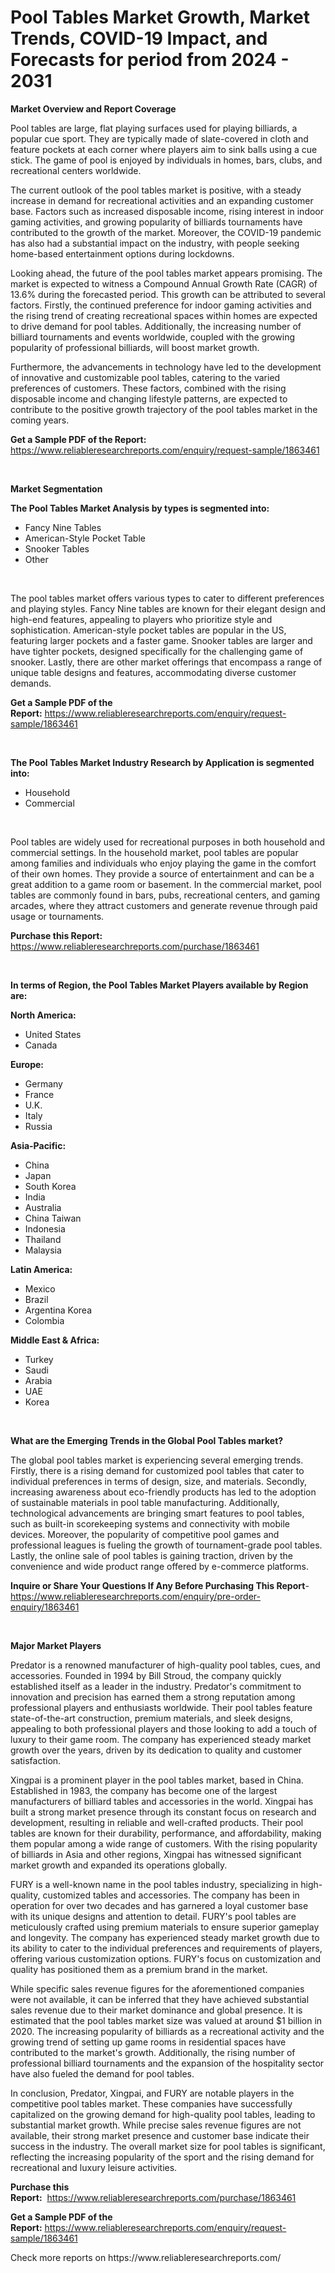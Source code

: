 <p><h1>Pool Tables Market Growth, Market Trends, COVID-19 Impact, and Forecasts for period from 2024 - 2031</h1></p><p><strong>Market Overview and Report Coverage</strong></p>
<p><p>Pool tables are large, flat playing surfaces used for playing billiards, a popular cue sport. They are typically made of slate-covered in cloth and feature pockets at each corner where players aim to sink balls using a cue stick. The game of pool is enjoyed by individuals in homes, bars, clubs, and recreational centers worldwide.</p><p>The current outlook of the pool tables market is positive, with a steady increase in demand for recreational activities and an expanding customer base. Factors such as increased disposable income, rising interest in indoor gaming activities, and growing popularity of billiards tournaments have contributed to the growth of the market. Moreover, the COVID-19 pandemic has also had a substantial impact on the industry, with people seeking home-based entertainment options during lockdowns.</p><p>Looking ahead, the future of the pool tables market appears promising. The market is expected to witness a Compound Annual Growth Rate (CAGR) of 13.6% during the forecasted period. This growth can be attributed to several factors. Firstly, the continued preference for indoor gaming activities and the rising trend of creating recreational spaces within homes are expected to drive demand for pool tables. Additionally, the increasing number of billiard tournaments and events worldwide, coupled with the growing popularity of professional billiards, will boost market growth.</p><p>Furthermore, the advancements in technology have led to the development of innovative and customizable pool tables, catering to the varied preferences of customers. These factors, combined with the rising disposable income and changing lifestyle patterns, are expected to contribute to the positive growth trajectory of the pool tables market in the coming years.</p></p>
<p><strong>Get a Sample PDF of the Report:</strong> <a href="https://www.reliableresearchreports.com/enquiry/request-sample/1863461">https://www.reliableresearchreports.com/enquiry/request-sample/1863461</a></p>
<p>&nbsp;</p>
<p><strong>Market Segmentation</strong></p>
<p><strong>The Pool Tables Market Analysis by types is segmented into:</strong></p>
<p><ul><li>Fancy Nine Tables</li><li>American-Style Pocket Table</li><li>Snooker Tables</li><li>Other</li></ul></p>
<p>&nbsp;</p>
<p><p>The pool tables market offers various types to cater to different preferences and playing styles. Fancy Nine tables are known for their elegant design and high-end features, appealing to players who prioritize style and sophistication. American-style pocket tables are popular in the US, featuring larger pockets and a faster game. Snooker tables are larger and have tighter pockets, designed specifically for the challenging game of snooker. Lastly, there are other market offerings that encompass a range of unique table designs and features, accommodating diverse customer demands.</p></p>
<p><strong>Get a Sample PDF of the Report:</strong>&nbsp;<a href="https://www.reliableresearchreports.com/enquiry/request-sample/1863461">https://www.reliableresearchreports.com/enquiry/request-sample/1863461</a></p>
<p>&nbsp;</p>
<p><strong>The Pool Tables Market Industry Research by Application is segmented into:</strong></p>
<p><ul><li>Household</li><li>Commercial</li></ul></p>
<p>&nbsp;</p>
<p><p>Pool tables are widely used for recreational purposes in both household and commercial settings. In the household market, pool tables are popular among families and individuals who enjoy playing the game in the comfort of their own homes. They provide a source of entertainment and can be a great addition to a game room or basement. In the commercial market, pool tables are commonly found in bars, pubs, recreational centers, and gaming arcades, where they attract customers and generate revenue through paid usage or tournaments.</p></p>
<p><strong>Purchase this Report:</strong>&nbsp; <a href="https://www.reliableresearchreports.com/purchase/1863461">https://www.reliableresearchreports.com/purchase/1863461</a></p>
<p>&nbsp;</p>
<p><strong>In terms of Region, the Pool Tables Market Players available by Region are:</strong></p>
<p>
    <p> <strong> North America: </strong>
        <ul>
            <li>United States</li>
            <li>Canada</li>
        </ul>
        </p> 
    <p> <strong> Europe: </strong>
        <ul>
            <li>Germany</li>
            <li>France</li>
            <li>U.K.</li>
            <li>Italy</li>
            <li>Russia</li>
        </ul>
        </p> 
    <p> <strong> Asia-Pacific: </strong>
        <ul>
            <li>China</li>
            <li>Japan</li>
            <li>South Korea</li>
            <li>India</li>
            <li>Australia</li>
            <li>China Taiwan</li>
            <li>Indonesia</li>
            <li>Thailand</li>
            <li>Malaysia</li>
        </ul>
        </p> 
    <p> <strong> Latin America: </strong>
        <ul>
            <li>Mexico</li>
            <li>Brazil</li>
            <li>Argentina Korea</li>
            <li>Colombia</li>
        </ul>
        </p> 
    <p> <strong> Middle East & Africa: </strong>
        <ul>
            <li>Turkey</li>
            <li>Saudi</li>
            <li>Arabia</li>
            <li>UAE</li>
            <li>Korea</li>
        </ul>
    </p>
    </p>
<p>&nbsp;</p>
<p><strong>What are the Emerging Trends in the Global Pool Tables market?</strong></p>
<p><p>The global pool tables market is experiencing several emerging trends. Firstly, there is a rising demand for customized pool tables that cater to individual preferences in terms of design, size, and materials. Secondly, increasing awareness about eco-friendly products has led to the adoption of sustainable materials in pool table manufacturing. Additionally, technological advancements are bringing smart features to pool tables, such as built-in scorekeeping systems and connectivity with mobile devices. Moreover, the popularity of competitive pool games and professional leagues is fueling the growth of tournament-grade pool tables. Lastly, the online sale of pool tables is gaining traction, driven by the convenience and wide product range offered by e-commerce platforms.</p></p>
<p><strong>Inquire or Share Your Questions If Any Before Purchasing This Report</strong>- <a href="https://www.reliableresearchreports.com/enquiry/pre-order-enquiry/1863461">https://www.reliableresearchreports.com/enquiry/pre-order-enquiry/1863461</a></p>
<p>&nbsp;</p>
<p><strong>Major Market Players</strong></p>
<p><p>Predator is a renowned manufacturer of high-quality pool tables, cues, and accessories. Founded in 1994 by Bill Stroud, the company quickly established itself as a leader in the industry. Predator's commitment to innovation and precision has earned them a strong reputation among professional players and enthusiasts worldwide. Their pool tables feature state-of-the-art construction, premium materials, and sleek designs, appealing to both professional players and those looking to add a touch of luxury to their game room. The company has experienced steady market growth over the years, driven by its dedication to quality and customer satisfaction.</p><p>Xingpai is a prominent player in the pool tables market, based in China. Established in 1983, the company has become one of the largest manufacturers of billiard tables and accessories in the world. Xingpai has built a strong market presence through its constant focus on research and development, resulting in reliable and well-crafted products. Their pool tables are known for their durability, performance, and affordability, making them popular among a wide range of customers. With the rising popularity of billiards in Asia and other regions, Xingpai has witnessed significant market growth and expanded its operations globally.</p><p>FURY is a well-known name in the pool tables industry, specializing in high-quality, customized tables and accessories. The company has been in operation for over two decades and has garnered a loyal customer base with its unique designs and attention to detail. FURY's pool tables are meticulously crafted using premium materials to ensure superior gameplay and longevity. The company has experienced steady market growth due to its ability to cater to the individual preferences and requirements of players, offering various customization options. FURY's focus on customization and quality has positioned them as a premium brand in the market.</p><p>While specific sales revenue figures for the aforementioned companies were not available, it can be inferred that they have achieved substantial sales revenue due to their market dominance and global presence. It is estimated that the pool tables market size was valued at around $1 billion in 2020. The increasing popularity of billiards as a recreational activity and the growing trend of setting up game rooms in residential spaces have contributed to the market's growth. Additionally, the rising number of professional billiard tournaments and the expansion of the hospitality sector have also fueled the demand for pool tables.</p><p>In conclusion, Predator, Xingpai, and FURY are notable players in the competitive pool tables market. These companies have successfully capitalized on the growing demand for high-quality pool tables, leading to substantial market growth. While precise sales revenue figures are not available, their strong market presence and customer base indicate their success in the industry. The overall market size for pool tables is significant, reflecting the increasing popularity of the sport and the rising demand for recreational and luxury leisure activities.</p></p>
<p><strong>Purchase this Report:</strong>&nbsp;&nbsp;<a href="https://www.reliableresearchreports.com/purchase/1863461">https://www.reliableresearchreports.com/purchase/1863461</a></p>
<p></p>
<p><strong>Get a Sample PDF of the Report:</strong>&nbsp;<a href="https://www.reliableresearchreports.com/enquiry/request-sample/1863461">https://www.reliableresearchreports.com/enquiry/request-sample/1863461</a></p>
<p>Check more reports on https://www.reliableresearchreports.com/</p>